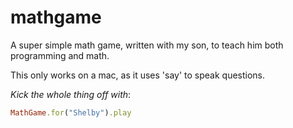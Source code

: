# mathgame
A super simple math game, written with my son, to teach him both programming and math.

This only works on a mac, as it uses 'say' to speak questions.

*Kick the whole thing off with*:
```ruby
MathGame.for("Shelby").play
```
